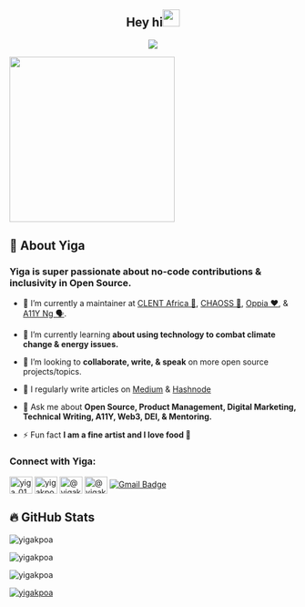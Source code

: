 <h2 align="center">Hey hi<img src = "https://raw.githubusercontent.com/MartinHeinz/MartinHeinz/master/wave.gif" width = 30px></h2>

<!-- Animation Typing -->

<p align="center">
  <a href="https://github.com/DenverCoder1/readme-typing-svg"><img src="https://readme-typing-svg.herokuapp.com?font=Fira+Code&pause=1100&width=500&lines=I'm+Yigakpoa+Samuel.;I'm+a+Mentor,+Project+Manager,+DEI+ADV.;"></a>
</p>

<!-- Animation Typing: END -->

<!--Image Gif-->
<img  src="https://cdn.dribbble.com/users/4055494/screenshots/15215756/media/d2b66c4ca0192aa26d103448b3d1518b.gif" height="290px" align="center" />

<!-- Image Gif: END -->


<!-- About me section -->

<h2>🥁 About Yiga</h2>

<h3 align="left">Yiga is super passionate about no-code contributions & inclusivity in Open Source.</h3>

- 🔭 I’m currently a maintainer at [CLENT Africa 🚀](https://github.com/clentafrica), [CHAOSS 🥁](https://github.com/chaoss), [Oppia ❤️](https://github.com/oppia), & [A11Y Ng 🗣️](https://github.com/Accessibility-Nigeria).

- 🌱 I’m currently learning **about using technology to combat climate change & energy issues.**

- 👯 I’m looking to **collaborate, write, & speak** on more open source projects/topics.

- 📝 I regularly write articles on [Medium](https://medium.com/@yigakpoa) & [Hashnode](https://hashnode.com/@yigakpoa)

- 💬 Ask me about **Open Source, Product Management, Digital Marketing, Technical Writing, A11Y, Web3, DEI, & Mentoring.**

- ⚡ Fun fact **I am a fine artist and I love food 💃**

<!-- About me section: END -->

<!-- Connect with Yiga -->

<h3 align="left">Connect with Yiga:</h3>
<p align="left">
<a href="https://twitter.com/yiga_01" target="blank"><img align="center" src="https://raw.githubusercontent.com/rahuldkjain/github-profile-readme-generator/master/src/images/icons/Social/twitter.svg" alt="yiga_01" height="30" width="40" /></a>
<a href="https://linkedin.com/in/yigakpoa" target="blank"><img align="center" src="https://raw.githubusercontent.com/rahuldkjain/github-profile-readme-generator/master/src/images/icons/Social/linked-in-alt.svg" alt="yigakpoa" height="30" width="40" /></a>
<a href="https://hashnode.com/@yigakpoa" target="blank"><img align="center" src="https://raw.githubusercontent.com/rahuldkjain/github-profile-readme-generator/master/src/images/icons/Social/hashnode.svg" alt="@yigakpoa" height="30" width="40" /></a>
<a href="https://medium.com/@yigakpoa" target="blank"><img align="center" src="https://raw.githubusercontent.com/rahuldkjain/github-profile-readme-generator/master/src/images/icons/Social/medium.svg" alt="@yigakpoa" height="30" width="40" /></a>
<a href="mailto:yigaikpae@gmail.com"><img src="https://img.shields.io/badge/-Yiga%20Ikpae-fff?style=plastic&amp;labelColor=fff&amp;logo=Gmail&amp;link=mailto:yigaikpae@gmail.com" alt="Gmail Badge"></a>

</p>

 <!-- Connect with Yiga: END -->

<!-- Github Stats -->

## 🔥 GitHub Stats

<p>&nbsp;<img align="left" src="https://github-readme-stats.vercel.app/api?username=yigakpoa&show_icons=true&locale=en" alt="yigakpoa" /></p> <p><img align="center" src="https://github-readme-stats.vercel.app/api/top-langs?username=yigakpoa&show_icons=true&locale=en&layout=compact" alt="yigakpoa" /></p>

<p><img align="center" src="https://github-readme-streak-stats.herokuapp.com/?user=yigakpoa&" alt="yigakpoa" /></p>

<p align="left"> <a href="https://github.com/ryo-ma/github-profile-trophy"><img src="https://github-profile-trophy.vercel.app/?username=yigakpoa" alt="yigakpoa" /></a> </p>

<!-- Github Stats: END -->
